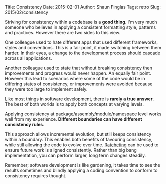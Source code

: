 Title: Consistency
Date: 2015-02-01
Author: Shaun Finglas
Tags: retro
Slug: 2015/02/consistency

Striving for consistency within a codebase is a **good thing**. I'm very
much someone who believes in applying a consistent formatting style,
patterns and practices. However there are two sides to this view.

One colleague used to hate different apps that used different
frameworks, styles and conventions. This is a fair point, it made
switching between them harder. In their eyes, a change to the
development process should cascade across all applications.

Another colleague used to state that without breaking consistency then
improvements and progress would never happen. An equally fair point.
However this lead to scenarios where some of the code would be in
differing states of consistency, or improvements were avoided because
they were too large to implement safely.

Like most things in software development, there is **rarely a true
answer**. The best of both worlds is to apply both concepts at varying
levels.

Applying consistency at package/assembly/module/namespace level works
well from my experience. **Different boundaries can have different
consistency rules**.

This approach allows incremental evolution, but still keeps consistency
within a boundary. This enables both benefits of favouring consistency,
while still allowing the code to evolve over time.
[Ratcheting](http://blog.shaunfinglas.co.uk/2014/11/ratcheting.html) can
be used to ensure future work is aligned consistently. Rather than big
bang implementation, you can perform larger, long term changes steadily.

Remember; software development is like gardening, it takes time to see
the results sometimes and blindly applying a coding convention to
conform to consistency requires thought.
